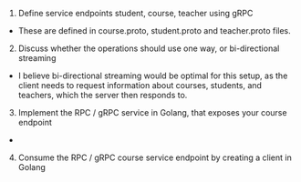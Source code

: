 1. Define service endpoints student, course, teacher using gRPC
- These are defined in course.proto, student.proto and teacher.proto files.

2. Discuss whether the operations should use one way, or bi-directional streaming
- I believe bi-directional streaming would be optimal for this setup, as the client needs to request information about courses, students, and teachers, which the server then responds to. 

3. Implement the RPC / gRPC service in Golang, that exposes your course endpoint
- 

4. Consume the RPC / gRPC course service endpoint by creating a client in Golang
